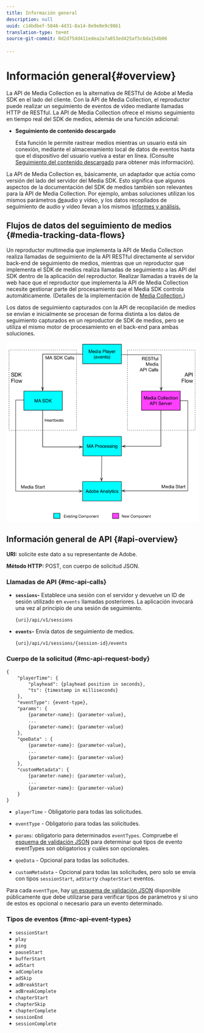 ```yaml
---
title: Información general
description: null
uuid: c14bdbef-5846-4d31-8a14-8e9e0e9c9861
translation-type: tm+mt
source-git-commit: 0d2d75dd411edea2a7a853ed425af5c6da154b06

---
```



# Información general{#overview}

La API de Media Collection es la alternativa de RESTful de Adobe al Media SDK en el lado del cliente. Con la API de Media Collection, el reproductor puede realizar un seguimiento de eventos de vídeo mediante llamadas HTTP de RESTful. La API de Media Collection ofrece el mismo seguimiento en tiempo real del SDK de medios, además de una función adicional:

* **Seguimiento de contenido descargado**

   Esta función le permite rastrear medios mientras un usuario está sin conexión, mediante el almacenamiento local de datos de eventos hasta que el dispositivo del usuario vuelva a estar en línea. (Consulte [Seguimiento del contenido descargado](track-downloaded-content.md) para obtener más información).

La API de Media Collection es, básicamente, un adaptador que actúa como versión del lado del servidor del Media SDK. Esto significa que algunos aspectos de la documentación del SDK de medios también son relevantes para la API de Media Collection. Por ejemplo, ambas soluciones utilizan los mismos parámetros [de](/help/metrics-and-metadata/audio-video-parameters.md)audio y vídeo, y los datos recopilados de seguimiento de audio y vídeo llevan a los mismos [informes y análisis.](/help/media-reports/media-reports-enable.md)

## Flujos de datos del seguimiento de medios {#media-tracking-data-flows}

Un reproductor multimedia que implementa la API de Media Collection realiza llamadas de seguimiento de la API RESTful directamente al servidor back-end de seguimiento de medios, mientras que un reproductor que implementa el SDK de medios realiza llamadas de seguimiento a las API del SDK dentro de la aplicación del reproductor. Realizar llamadas a través de la web hace que el reproductor que implementa la API de Media Collection necesite gestionar parte del procesamiento que el Media SDK controla automáticamente. (Detalles de la implementación de [Media Collection.](mc-api-impl/mc-api-quick-start.md))

Los datos de seguimiento capturados con la API de recopilación de medios se envían e inicialmente se procesan de forma distinta a los datos de seguimiento capturados en un reproductor de SDK de medios, pero se utiliza el mismo motor de procesamiento en el back-end para ambas soluciones.

![](assets/col_api_overview_simple.png)

## Información general de API {#api-overview}

**URI:** solicite este dato a su representante de Adobe.

**Método HTTP:** POST, con cuerpo de solicitud JSON.

### Llamadas de API {#mc-api-calls}

* **`sessions`-** Establece una sesión con el servidor y devuelve un ID de sesión utilizado en `events` llamadas posteriores. La aplicación invocará una vez al principio de una sesión de seguimiento.

   ```
   {uri}/api/v1/sessions
   ```

* **`events`-** Envía datos de seguimiento de medios.

   ```
   {uri}/api/v1/sessions/{session-id}/events
   ```

### Cuerpo de la solicitud {#mc-api-request-body}

```
{ 
    "playerTime": { 
        "playhead": {playhead position in seconds}, 
        "ts": {timestamp in milliseconds} 
    }, 
    "eventType": {event-type}, 
    "params": { 
        {parameter-name}: {parameter-value}, 
        ... 
        {parameter-name}: {parameter-value} 
    }, 
    "qoeData" : { 
        {parameter-name}: {parameter-value}, 
        ... 
        {parameter-name}: {parameter-value} 
    }, 
    "customMetadata": { 
        {parameter-name}: {parameter-value}, 
        ... 
        {parameter-name}: {parameter-value} 
    } 
} 
```

* `playerTime` - Obligatorio para todas las solicitudes.
* `eventType` - Obligatorio para todas las solicitudes.
* `params`: obligatorio para determinados `eventTypes`. Compruebe el [esquema de validación JSON](mc-api-ref/mc-api-json-validation.md) para determinar qué tipos de evento eventTypes son obligatorios y cuáles son opcionales.

* `qoeData` - Opcional para todas las solicitudes.
* `customMetadata` - Opcional para todas las solicitudes, pero solo se envía con tipos `sessionStart`, `adStart`y `chapterStart` eventos.

Para cada `eventType`, hay [un esquema de validación JSON](mc-api-ref/mc-api-json-validation.md) disponible públicamente que debe utilizarse para verificar tipos de parámetros y si uno de estos es opcional o necesario para un evento determinado.

### Tipos de eventos {#mc-api-event-types}

* `sessionStart`
* `play`
* `ping`
* `pauseStart`
* `bufferStart`
* `adStart`
* `adComplete`
* `adSkip`
* `adBreakStart`
* `adBreakComplete`
* `chapterStart`
* `chapterSkip`
* `chapterComplete`
* `sessionEnd`
* `sessionComplete`

